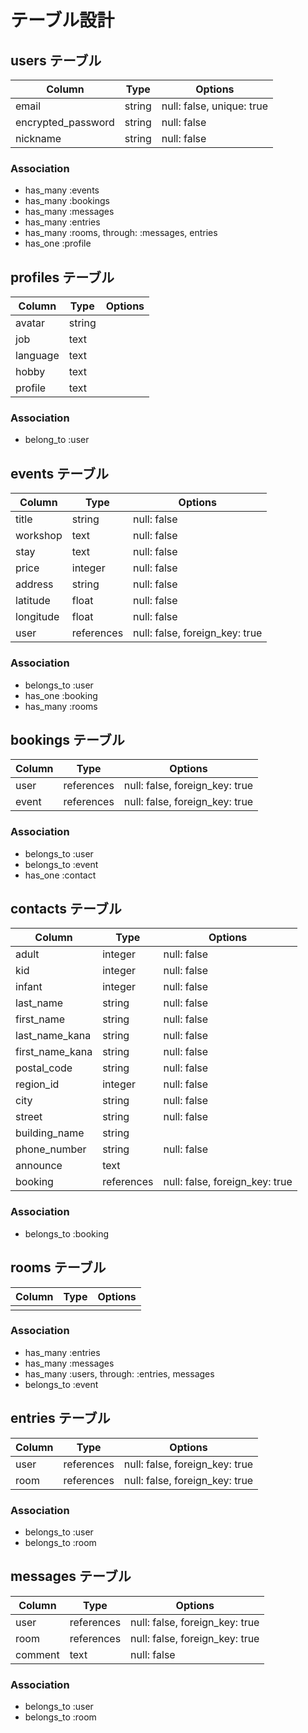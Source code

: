 # テーブル設計

## users テーブル

| Column             | Type    | Options                   |
| ------------------ | ------- | ------------------------- |
| email              | string  | null: false, unique: true |
| encrypted_password | string  | null: false               |
| nickname           | string  | null: false               |

### Association

- has_many :events
- has_many :bookings
- has_many :messages
- has_many :entries
- has_many :rooms, through: :messages, entries
- has_one :profile

## profiles テーブル

| Column   | Type   | Options                   |
| -------- | ------ | ------------------------- |
| avatar   | string |                           |
| job      | text   |                           |
| language | text   |                           |
| hobby    | text   |                           |
| profile  | text   |                           |

### Association

- belong_to :user

## events テーブル

| Column    | Type       | Options                        |
| --------- | ---------- | ------------------------------ |
| title     | string     | null: false                    |
| workshop  | text       | null: false                    |
| stay      | text       | null: false                    |
| price     | integer    | null: false                    |
| address   | string     | null: false                    |
| latitude  | float      | null: false                    |
| longitude | float      | null: false                    |
| user      | references | null: false, foreign_key: true |

### Association

- belongs_to :user
- has_one :booking
- has_many :rooms

## bookings テーブル

| Column    | Type       | Options                        |
| --------- | ---------- | ------------------------------ |
| user      | references | null: false, foreign_key: true |
| event     | references | null: false, foreign_key: true |


### Association

- belongs_to :user
- belongs_to :event
- has_one :contact

## contacts テーブル

| Column          | Type       | Options                        |
| --------------- | ---------- | ------------------------------ |
| adult           | integer    | null: false                    |
| kid             | integer    | null: false                    |
| infant          | integer    | null: false                    |
| last_name       | string     | null: false                    |
| first_name      | string     | null: false                    |
| last_name_kana  | string     | null: false                    |
| first_name_kana | string     | null: false                    |
| postal_code     | string     | null: false                    |
| region_id       | integer    | null: false                    |
| city            | string     | null: false                    |
| street          | string     | null: false                    |
| building_name   | string     |                                |
| phone_number    | string     | null: false                    |
| announce        | text       |                                |
| booking         | references | null: false, foreign_key: true |

### Association

- belongs_to :booking

## rooms テーブル

| Column    | Type       | Options                        |
| --------- | ---------- | ------------------------------ |
|           |            |                                |

### Association

- has_many :entries
- has_many :messages
- has_many :users, through: :entries, messages
- belongs_to :event

## entries テーブル

| Column    | Type       | Options                        |
| --------- | ---------- | ------------------------------ |
| user      | references | null: false, foreign_key: true |
| room      | references | null: false, foreign_key: true |

### Association

- belongs_to :user
- belongs_to :room

## messages テーブル

| Column    | Type       | Options                        |
| --------- | ---------- | ------------------------------ |
| user      | references | null: false, foreign_key: true |
| room      | references | null: false, foreign_key: true |
| comment   | text       | null: false                    |

### Association

- belongs_to :user
- belongs_to :room